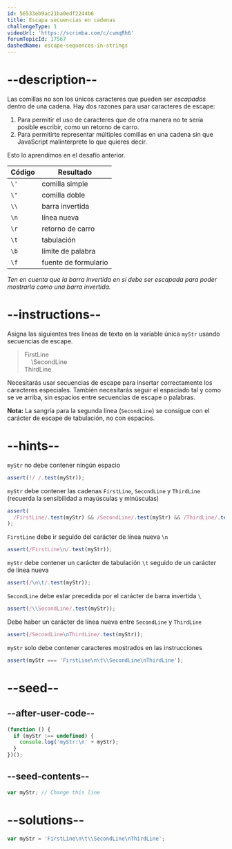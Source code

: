```yaml
---
id: 56533eb9ac21ba0edf2244b6
title: Escapa secuencias en cadenas
challengeType: 1
videoUrl: 'https://scrimba.com/c/cvmqRh6'
forumTopicId: 17567
dashedName: escape-sequences-in-strings
---
```


# --description--

Las comillas no son los únicos caracteres que pueden ser <dfn>escapados</dfn> dentro de una cadena. Hay dos razones para usar caracteres de escape:

1.  Para permitir el uso de caracteres que de otra manera no te sería posible escribir, como un retorno de carro.
2.  Para permitirte representar múltiples comillas en una cadena sin que JavaScript malinterprete lo que quieres decir.

Esto lo aprendimos en el desafío anterior.

<table class='table table-striped'><thead><tr><th>Código</th><th>Resultado</th></tr></thead><tbody><tr><td><code>\'</code></td><td>comilla simple</td></tr><tr><td><code>\"</code></td><td>comilla doble</td></tr><tr><td><code>\\</code></td><td>barra invertida</td></tr><tr><td><code>\n</code></td><td>línea nueva</td></tr><tr><td><code>\r</code></td><td>retorno de carro</td></tr><tr><td><code>\t</code></td><td>tabulación</td></tr><tr><td><code>\b</code></td><td>límite de palabra</td></tr><tr><td><code>\f</code></td><td>fuente de formulario</td></tr></tbody></table>

_Ten en cuenta que la barra invertida en sí debe ser escapada para poder mostrarla como una barra invertida._

# --instructions--

Asigna las siguientes tres líneas de texto en la variable única `myStr` usando secuencias de escape.

<blockquote>FirstLine<br>    \SecondLine<br>ThirdLine</blockquote>

Necesitarás usar secuencias de escape para insertar correctamente los caracteres especiales. También necesitarás seguir el espaciado tal y como se ve arriba, sin espacios entre secuencias de escape o palabras.

**Nota:** La sangría para la segunda línea (`SecondLine`) se consigue con el carácter de escape de tabulación, no con espacios.

# --hints--

`myStr` no debe contener ningún espacio

```js
assert(!/ /.test(myStr));
```

`myStr` debe contener las cadenas `FirstLine`, `SecondLine` y `ThirdLine` (recuerda la sensibilidad a mayúsculas y minúsculas)

```js
assert(
  /FirstLine/.test(myStr) && /SecondLine/.test(myStr) && /ThirdLine/.test(myStr)
);
```

`FirstLine` debe ir seguido del carácter de línea nueva `\n`

```js
assert(/FirstLine\n/.test(myStr));
```

`myStr` debe contener un carácter de tabulación `\t` seguido de un carácter de línea nueva

```js
assert(/\n\t/.test(myStr));
```

`SecondLine` debe estar precedida por el carácter de barra invertida `\`

```js
assert(/\\SecondLine/.test(myStr));
```

Debe haber un carácter de línea nueva entre `SecondLine` y `ThirdLine`

```js
assert(/SecondLine\nThirdLine/.test(myStr));
```

`myStr` solo debe contener caracteres mostrados en las instrucciones

```js
assert(myStr === 'FirstLine\n\t\\SecondLine\nThirdLine');
```

# --seed--

## --after-user-code--

```js
(function () {
  if (myStr !== undefined) {
    console.log('myStr:\n' + myStr);
  }
})();
```

## --seed-contents--

```js
var myStr; // Change this line
```

# --solutions--

```js
var myStr = 'FirstLine\n\t\\SecondLine\nThirdLine';
```
